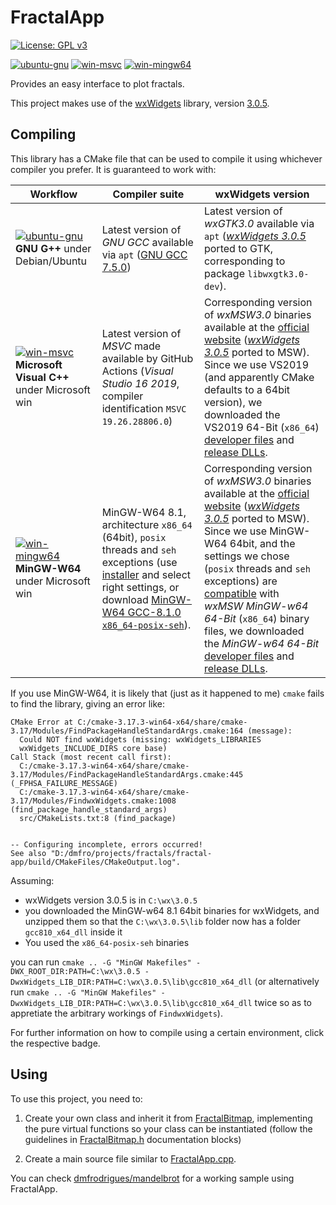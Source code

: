 # FractalApp

[![License: GPL v3](https://img.shields.io/badge/License-GPLv3-blue.svg)](https://www.gnu.org/licenses/gpl-3.0)

[![ubuntu-gnu](https://github.com/dmfrodrigues/fractal-app/workflows/ubuntu-gnu/badge.svg)](.github/workflows/ubuntu-gnu)
[![win-msvc](https://github.com/dmfrodrigues/fractal-app/workflows/win-msvc/badge.svg)](.github/workflows/win-msvc)
[![win-mingw64](https://github.com/dmfrodrigues/fractal-app/workflows/win-mingw64/badge.svg)](.github/workflows/win-mingw64)

Provides an easy interface to plot fractals.

This project makes use of the [wxWidgets](https://www.wxwidgets.org/) library, version [3.0.5](https://www.wxwidgets.org/downloads/).

## Compiling

This library has a CMake file that can be used to compile it using whichever compiler you prefer. It is guaranteed to work with:

| Workflow | Compiler suite | wxWidgets version |
|----------|----------------|-------------------|
| [![ubuntu-gnu](https://github.com/dmfrodrigues/fractal-app/workflows/ubuntu-gnu/badge.svg)](.github/workflows/ubuntu-gnu) **GNU G++** under Debian/Ubuntu | Latest version of *GNU GCC* available via `apt` ([GNU GCC 7.5.0](https://gcc.gnu.org/gcc-7/)) | Latest version of *wxGTK3.0* available via `apt` ([*wxWidgets 3.0.5*](https://www.wxwidgets.org/downloads/) ported to GTK, corresponding to package `libwxgtk3.0-dev`). |
| [![win-msvc](https://github.com/dmfrodrigues/fractal-app/workflows/win-msvc/badge.svg)](.github/workflows/win-msvc) **Microsoft Visual C++** under Microsoft win | Latest version of *MSVC* made available by GitHub Actions (*Visual Studio 16 2019*, compiler identification `MSVC 19.26.28806.0`) | Corresponding version of *wxMSW3.0* binaries available at the [official website](https://www.wxwidgets.org/) ([*wxWidgets 3.0.5*](https://www.wxwidgets.org/downloads/) ported to MSW). Since we use VS2019 (and apparently CMake defaults to a 64bit version), we downloaded the VS2019 64-Bit (`x86_64`) [developer files](https://github.com/wxWidgets/wxWidgets/releases/download/v3.0.5/wxMSW-3.0.5_vc142_x64_Dev.7z) and [release DLLs](https://github.com/wxWidgets/wxWidgets/releases/download/v3.0.5/wxMSW-3.0.5_vc142_x64_ReleaseDLL.7z). |
| [![win-mingw64](https://github.com/dmfrodrigues/fractal-app/workflows/win-mingw64/badge.svg)](.github/workflows/win-mingw64) **MinGW-W64** under Microsoft win | MinGW-W64 8.1, architecture `x86_64` (64bit), `posix` threads and `seh` exceptions (use [installer](https://sourceforge.net/projects/mingw-w64/files/Toolchains%20targetting%20Win32/Personal%20Builds/mingw-builds/installer/mingw-w64-install.exe) and select right settings, or download [MinGW-W64 GCC-8.1.0 `x86_64-posix-seh`](https://sourceforge.net/projects/mingw-w64/files/Toolchains%20targetting%20Win64/Personal%20Builds/mingw-builds/8.1.0/threads-posix/seh/x86_64-8.1.0-release-posix-seh-rt_v6-rev0.7z)). | Corresponding version of *wxMSW3.0* binaries available at the [official website](https://www.wxwidgets.org/) ([*wxWidgets 3.0.5*](https://www.wxwidgets.org/downloads/) ported to MSW). Since we use MinGW-W64 64bit, and the settings we chose (`posix` threads and `seh` exceptions) are [compatible](https://github.com/wxWidgets/wxWidgets/releases/tag/v3.0.5/) with *wxMSW MinGW-w64 64-Bit* (`x86_64`) binary files, we downloaded the *MinGW-w64 64-Bit* [developer files](https://github.com/wxWidgets/wxWidgets/releases/download/v3.0.5/wxMSW-3.0.5_gcc810_x64_Dev.7z) and [release DLLs](https://github.com/wxWidgets/wxWidgets/releases/download/v3.0.5/wxMSW-3.0.5_gcc810_x64_ReleaseDLL.7z). |

If you use MinGW-W64, it is likely that (just as it happened to me) `cmake` fails to find the library, giving an error like:

```
CMake Error at C:/cmake-3.17.3-win64-x64/share/cmake-3.17/Modules/FindPackageHandleStandardArgs.cmake:164 (message):
  Could NOT find wxWidgets (missing: wxWidgets_LIBRARIES
  wxWidgets_INCLUDE_DIRS core base)
Call Stack (most recent call first):
  C:/cmake-3.17.3-win64-x64/share/cmake-3.17/Modules/FindPackageHandleStandardArgs.cmake:445 (_FPHSA_FAILURE_MESSAGE)
  C:/cmake-3.17.3-win64-x64/share/cmake-3.17/Modules/FindwxWidgets.cmake:1008 (find_package_handle_standard_args)
  src/CMakeLists.txt:8 (find_package)


-- Configuring incomplete, errors occurred!
See also "D:/dmfro/projects/fractals/fractal-app/build/CMakeFiles/CMakeOutput.log".
```

Assuming:
- wxWidgets version 3.0.5 is in `C:\wx\3.0.5`
- you downloaded the MinGW-w64 8.1 64bit binaries for wxWidgets, and unzipped them so that the `C:\wx\3.0.5\lib` folder now has a folder `gcc810_x64_dll` inside it
- You used the `x86_64-posix-seh` binaries

you can run `cmake .. -G "MinGW Makefiles" -DWX_ROOT_DIR:PATH=C:\wx\3.0.5 -DwxWidgets_LIB_DIR:PATH=C:\wx\3.0.5\lib\gcc810_x64_dll` (or alternatively run `cmake .. -G "MinGW Makefiles" -DwxWidgets_LIB_DIR:PATH=C:\wx\3.0.5\lib\gcc810_x64_dll` twice so as to appretiate the arbitrary workings of `FindwxWidgets`).

For further information on how to compile using a certain environment, click the respective badge.

## Using

To use this project, you need to:

1. Create your own class and inherit it from [FractalBitmap](include/FractalBitmap.h), implementing the pure virtual functions so your class can be instantiated (follow the guidelines in [FractalBitmap.h](include/FractalBitmap.h) documentation blocks)

2. Create a main source file similar to [FractalApp.cpp](FractalApp.cpp).

You can check [dmfrodrigues/mandelbrot](https://github.com/dmfrodrigues/mandelbrot) for a working sample using FractalApp.
